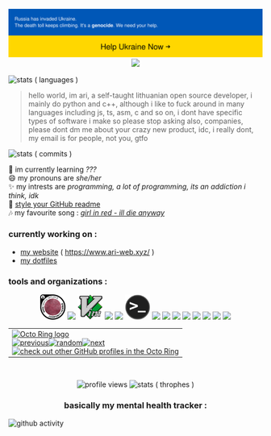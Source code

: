 <p align="center">
    <a href="https://vshymanskyy.github.io/StandWithUkraine/">
        <img src="https://raw.githubusercontent.com/vshymanskyy/StandWithUkraine/main/banner2-direct.svg" alt="#StandWithUkraine" />
    </a>
    <img
        src="https://github-readme-streak-stats.herokuapp.com?user=TruncatedDinosour&theme=dark&hide_border=true&background=00000000&count_private=true"
    />
</p>

![stats ( languages )](https://github-readme-stats.vercel.app/api/top-langs/?username=TruncatedDinosour&layout=compact&theme=gruvbox&hide_border=true&exclude_repo=dino-kernel&count_private=true&bg_color=00000000)

> hello world, im ari, a self-taught lithuanian open source
> developer, i mainly do python and c++, although i like to fuck
> around in many languages including js, ts, asm, c and so on,
> i dont have specific types of software i make so please stop asking
> also, companies, please dont dm me about your crazy new product,
> idc, i really dont, my email is for people, not you, gtfo

![stats ( commits )](https://github-readme-stats-sabesansathananthan.vercel.app/api?username=TruncatedDinosour&show_icons=true&hide_border=true&theme=gruvbox&exclude_repo=dino-kernel&count_private=true&bg_color=00000000)

🌱 im currently learning *???* <br/>
😄 my pronouns are *she/her* <br/>
✨ my intrests are *programming, a lot of programming, its an addiction i think, idk* <br/>
🔭 [style your GitHub readme](https://github.com/anuraghazra/github-readme-stats/) <br/>
🎶 my favourite song : *[girl in red - ill die anyway](https://ari-web.xyz/m)*

### currently working on :

- [my website](https://github.com/TruncatedDinosour/website) ( <https://www.ari-web.xyz/> )
- [my dotfiles](https://github.com/TruncatedDinosour/dotfiles-cleaned)

### tools and organizations :

<p align="center">
    <img src="/osi_membership_badge.svg" width="50px" />
    <img
        src="https://avatars.githubusercontent.com/u/99056985?s=200&v=4"
        width="50px"
    />
    <img
        src="https://raw.githubusercontent.com/github/explore/80688e429a7d4ef2fca1e82350fe8e3517d3494d/topics/vim/vim.png"
        width="50px"
    />
    <img
        src="https://upload.wikimedia.org/wikipedia/commons/thumb/1/18/C_Programming_Language.svg/695px-C_Programming_Language.svg.png"
        width="50px"
    />
    <img
        src="https://upload.wikimedia.org/wikipedia/commons/thumb/1/18/ISO_C%2B%2B_Logo.svg/1822px-ISO_C%2B%2B_Logo.svg.png"
        width="50px"
    />
    <img
        src="https://raw.githubusercontent.com/github/explore/80688e429a7d4ef2fca1e82350fe8e3517d3494d/topics/terminal/terminal.png"
        width="50px"
    />
    <img
        src="https://camo.githubusercontent.com/64b1f535115add5713c419514a1bb8e76aeafbc2e9b6b91c00ddfd697713bbb0/68747470733a2f2f63646e2e6a7364656c6976722e6e65742f6e706d2f4070726f6772616d6d696e672d6c616e6775616765732d6c6f676f732f707974686f6e40302e302e302f707974686f6e5f323536783235362e706e67"
        width="50px"
    />
    <img src="https://ari-web.xyz/favicon.ico" width="50px" />
    <img
        src="https://upload.wikimedia.org/wikipedia/commons/thumb/3/35/Tux.svg/1727px-Tux.svg.png"
        width="50px"
    />
    <img
        src="https://upload.wikimedia.org/wikipedia/commons/thumb/1/1a/Suckless_logo.svg/1200px-Suckless_logo.svg.png"
        width="50px"
    />
    <img
        src="https://i.ytimg.com/vi/6iTFCQ54_GA/hqdefault.jpg"
        width="50px"
    />
    <img
        src="https://upload.wikimedia.org/wikipedia/commons/thumb/e/ef/Stack_Overflow_icon.svg/768px-Stack_Overflow_icon.svg.png"
        width="50px"
    />
    <img
        src="https://cdn.sstatic.net/Sites/stackoverflow/Img/subcommunities/intel-dark.svg?v=72ff93f7d507"
        width="50px"
    />
    <img
        src="https://upload.wikimedia.org/wikipedia/commons/thumb/a/a0/Firefox_logo%2C_2019.svg/1971px-Firefox_logo%2C_2019.svg.png"
        width="50px"
    />
</p>

<table align="center">
  <tbody>
    <tr>
      <td>
        <a href="https://octo-ring.com/"
          ><img
            src="https://octo-ring.com/static/img/widget/top.png"
            width="99%"
            alt="Octo Ring logo"
            align="top" /></a
        ><br /><a href="https://octo-ring.com/p/TruncatedDinosour/prev"
          ><img
            src="https://octo-ring.com/static/img/widget/prev.png"
            width="33%"
            alt="previous"
            align="top"
            title="previous profile" /></a
        ><a href="https://octo-ring.com/p/TruncatedDinosour/random"
          ><img
            src="https://octo-ring.com/static/img/widget/random.png"
            width="33%"
            alt="random"
            align="top"
            title="random profile" /></a
        ><a href="https://octo-ring.com/p/TruncatedDinosour/next"
          ><img
            src="https://octo-ring.com/static/img/widget/next.png"
            width="33%"
            alt="next"
            align="top"
            title="next profile" /></a
        ><br /><a href="https://octo-ring.com/"
          ><img
            src="https://octo-ring.com/static/img/widget/bottom.png"
            width="99%"
            alt="check out other GitHub profiles in the Octo Ring"
            align="top"
        /></a>
      </td>
    </tr>
  </tbody>
</table>
 
<br />

<p align="center">
    <img
        src="https://komarev.com/ghpvc/?username=TruncatedDinosour&label=views&color=282828&style=flat"
        alt="profile views"
    />
    <img
        src="https://github-profile-trophy.vercel.app/?username=TruncatedDinosour&theme=gruvbox&margin-w=10&margin-h=15&column=8&exclude_repo=dino-kernel&count_private=true&no-bg=true&no-frame=true"
        alt="stats ( throphes )"
    />
    <h3 align="center">basically my mental health tracker :</h3>
    <img
        src="https://github-readme-activity-graph.vercel.app/graph?username=TruncatedDinosour&theme=gruvbox&bg_color=00000000&count_private=true&hide_border=true"
        alt="github activity"
    />
</p>
